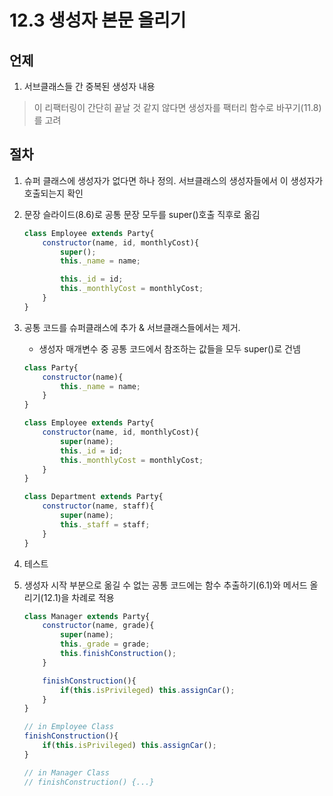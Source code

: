 # 12.3 생성자 본문 올리기

## 언제

1. 서브클래스들 간 중복된 생성자 내용

> 이 리팩터링이 간단히 끝날 것 같지 않다면 
> 생성자를 팩터리 함수로 바꾸기(11.8)를 고려

## 절차

1. 슈퍼 클래스에 생성자가 없다면 하나 정의. 서브클래스의 생성자들에서 이 생성자가 호출되는지 확인

2. 문장 슬라이드(8.6)로 공통 문장 모두를 super()호출 직후로 옮김

    ```javascript
    class Employee extends Party{
        constructor(name, id, monthlyCost){
            super();
            this._name = name;

            this._id = id;
            this._monthlyCost = monthlyCost;
        }
    }
    ```

3. 공통 코드를 슈퍼클래스에 추가 & 서브클래스들에서는 제거. 

    - 생성자 매개변수 중 공통 코드에서 참조하는 값들을 모두 super()로 건넴

    ```javascript
    class Party{
        constructor(name){
            this._name = name;
        }
    }

    class Employee extends Party{
        constructor(name, id, monthlyCost){
            super(name);
            this._id = id;
            this._monthlyCost = monthlyCost;
        }
    }

    class Department extends Party{
        constructor(name, staff){
            super(name);
            this._staff = staff;
        }
    }
    ```

4. 테스트

5. 생성자 시작 부분으로 옮길 수 없는 공통 코드에는 함수 추출하기(6.1)와 메서드 올리기(12.1)을 차례로 적용

    ```javascript
    class Manager extends Party{
        constructor(name, grade){
            super(name);
            this._grade = grade;
            this.finishConstruction();
        }

        finishConstruction(){
            if(this.isPrivileged) this.assignCar();
        }
    }
    ```

    ```javascript
    // in Employee Class
    finishConstruction(){
        if(this.isPrivileged) this.assignCar();
    }

    // in Manager Class
    // finishConstruction() {...}
    ```
